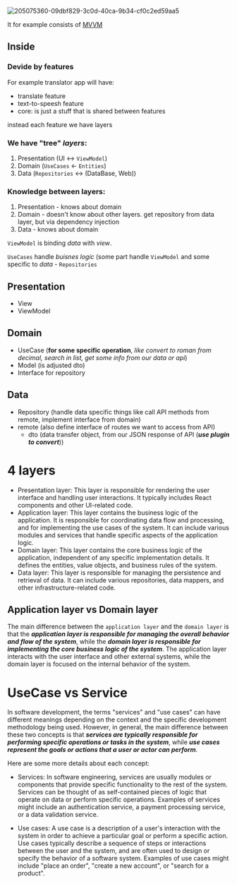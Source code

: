 ![205075360-09dbf829-3c0d-40ca-9b34-cf0c2ed59aa5](https://user-images.githubusercontent.com/63263301/205435613-daebb4e3-d541-48de-b61a-c08041aedafa.png)

It for example consists of [MVVM](https://github.com/KidPudel/android-starter-kit/blob/main/Architecture/MVVM.md)

## Inside

### Devide by features
For example translator app will have:
- translate feature
- text-to-speesh feature
- core: is just a stuff that is shared between features

instead each feature we have layers

### We have "tree" _layers_:
1. Presentation (UI <-> `ViewModel`)
2. Domain (`UseCases` <- `Entities`)
3. Data (`Repositories` <-> (DataBase, Web))

### Knowledge between layers:
1. Presentation - knows about domain
2. Domain - doesn't know about other layers. get repository from data layer, but via dependency injection
3. Data - knows about domain


`ViewModel` is binding _data_ with _view_.  

`UseCases` handle _buisnes logic_ (some part handle `ViewModel` and some specific to _data_ - `Repositories`  

## Presentation
- View
- ViewModel

## Domain
- UseCase (**for some specific operation**, _like convert to roman from decimal, search in list, get some info from our data or api_)
- Model (is adjusted dto)
- Interface for repository

## Data
- Repository (handle data specific things like call API methods from remote, implement interface from domain)
- remote (also define interface of routes we want to access from API)
  - dto (data transfer object, from our JSON response of API (_**use plugin to convert**_))

# 4 layers

- Presentation layer: This layer is responsible for rendering the user interface and handling user interactions. It typically includes React components and other UI-related code.
- Application layer: This layer contains the business logic of the application. It is responsible for coordinating data flow and processing, and for implementing the use cases of the system. It can include various modules and services that handle specific aspects of the application logic.
- Domain layer: This layer contains the core business logic of the application, independent of any specific implementation details. It defines the entities, value objects, and business rules of the system.
- Data layer: This layer is responsible for managing the persistence and retrieval of data. It can include various repositories, data mappers, and other infrastructure-related code.

## Application layer vs Domain layer

The main difference between the `application layer` and the `domain layer` is that the **_application layer is responsible for managing the overall behavior and flow of the system_**, while the **_domain layer is responsible for implementing the core business logic of the system_**. The application layer interacts with the user interface and other external systems, while the domain layer is focused on the internal behavior of the system.

# UseCase vs Service
In software development, the terms "services" and "use cases" can have different meanings depending on the context and the specific development methodology being used. However, in general, the main difference between these two concepts is that **_services are typically responsible for performing specific operations or tasks in the system_**, while **_use cases represent the goals or actions that a user or actor can perform_**.

Here are some more details about each concept:

- Services: In software engineering, services are usually modules or components that provide specific functionality to the rest of the system. Services can be thought of as self-contained pieces of logic that operate on data or perform specific operations. Examples of services might include an authentication service, a payment processing service, or a data validation service.

- Use cases: A use case is a description of a user's interaction with the system in order to achieve a particular goal or perform a specific action. Use cases typically describe a sequence of steps or interactions between the user and the system, and are often used to design or specify the behavior of a software system. Examples of use cases might include "place an order", "create a new account", or "search for a product".
